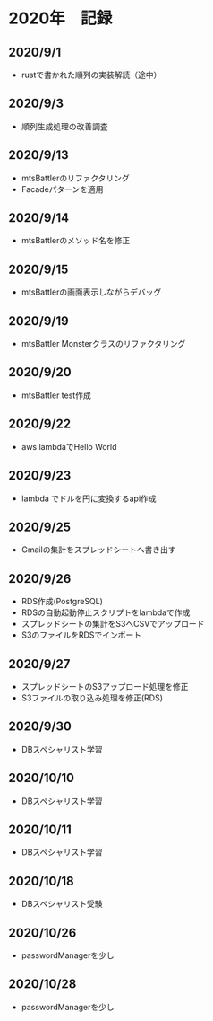 # 2020年　記録

## 2020/9/1
- rustで書かれた順列の実装解読（途中）

## 2020/9/3
- 順列生成処理の改善調査

## 2020/9/13
- mtsBattlerのリファクタリング
- Facadeパターンを適用

## 2020/9/14
- mtsBattlerのメソッド名を修正

## 2020/9/15
- mtsBattlerの画面表示しながらデバッグ

## 2020/9/19
- mtsBattler Monsterクラスのリファクタリング

## 2020/9/20
- mtsBattler test作成

## 2020/9/22
- aws lambdaでHello World

## 2020/9/23
- lambda でドルを円に変換するapi作成

## 2020/9/25
- Gmailの集計をスプレッドシートへ書き出す

## 2020/9/26
- RDS作成(PostgreSQL)
- RDSの自動起動停止スクリプトをlambdaで作成
- スプレッドシートの集計をS3へCSVでアップロード
- S3のファイルをRDSでインポート

## 2020/9/27
- スプレッドシートのS3アップロード処理を修正
- S3ファイルの取り込み処理を修正(RDS)

## 2020/9/30
- DBスペシャリスト学習

## 2020/10/10
- DBスペシャリスト学習

## 2020/10/11
- DBスペシャリスト学習

## 2020/10/18
- DBスペシャリスト受験

## 2020/10/26
- passwordManagerを少し

## 2020/10/28
- passwordManagerを少し